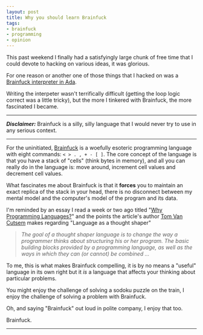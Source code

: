 ```yaml
---
layout: post
title: Why you should learn Brainfuck
tags:
- brainfuck
- programming
- opinion
---
```


This past weekend I finally had a satisfyingly large chunk of free time that I
could devote to hacking on various ideas, it was glorious.

For one reason or another one of those things that I hacked on was a [Brainfuck
interpreter in Ada](https://github.com/rtyler/fucked-ada/).

Writing the interpeter wasn't terrifically difficult (getting the loop logic
correct was a little tricky), but the more I tinkered with Brainfuck, the more
fascinated I became.

----

***Disclaimer:*** Brainfuck is a silly, silly language that I would never try
to use in any serious context.

----

For the uninitiated, [Brainfuck](https://secure.wikimedia.org/wikipedia/en/wiki/Brainfuck) is a woefully esoteric programming language with
eight commands: `< > . , + - [ ]`. The core concept of the language is that you
have a stack of "cells" (think bytes in memory), and all you can really do in
the language is: move around, increment cell values and decrement cell values.

What fascinates me about Brainfuck is that it **forces** you to maintain
an exact replica of the stack in your head, there is no disconnect between my
mental model and the computer's model of the program and its data.

I'm reminded by an essay I read a week or two ago titled "[Why Programming
Languages?](http://soft.vub.ac.be/~tvcutsem/whypls.html)" and the points the
article's author [Tom Van Cutsem](http://soft.vub.ac.be/~tvcutsem) makes
regarding "Language as a thought shaper"

> *The goal of a thought shaper language is to change the way a programmer thinks
> about structuring his or her program. The basic building blocks provided by a
> programming language, as well as the ways in which they can (or cannot) be
> combined ...*

To me, this is what makes Brainfuck compelling, it is by no means a "useful"
language in its own right but it *is* a language that affects your thinking
about particular problems.

You might enjoy the challenge of solving a sodoku puzzle on the train, I enjoy
the challenge of solving a problem with Brainfuck.

Oh, and saying "Brainfuck" out loud in polite company, I enjoy that too.

Brainfuck.

----
